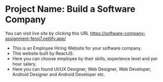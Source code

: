 # Project Name: Build a Software Company

You can visit live site by clicking this  URL https://software-company-assignment-feroj7.netlify.app/


* This is an Employee Hiring Website for your software company.
* This website built by ReactJS.
* Here you can choose employee by their skills, experience level and per hour salary.
* Here you can found UI/UX Designer, Web Designer, Web Developer, Android Designer and Android Developer etc.
